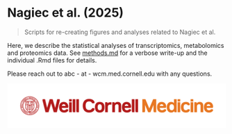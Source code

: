 # Nagiec et al. (2025)

>Scripts for re-creating figures and analyses related to Nagiec et al.

Here, we describe the statistical analyses of transcriptomics, metabolomics and proteomics data.
See [methods.md](https://github.com/abcwcm/Nagiec2025/blob/main/methods.md) for a verbose write-up and the individual .Rmd files for details.

Please reach out to abc - at - wcm.med.cornell.edu with any questions.

![](https://github.com/abcwcm/Nagiec2025/blob/main/WCM_MB_LOGO_HZSS1L_CLR_RGB.png)
